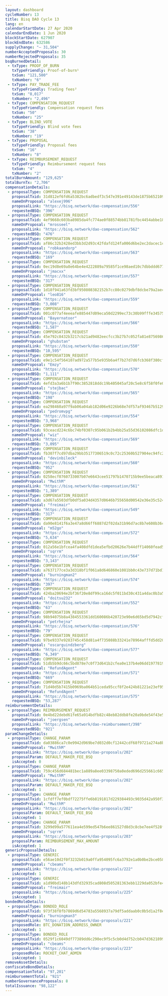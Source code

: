 ```yaml
---
layout: dashboard
cycleNumber: 13
title: Bisq DAO Cycle 13
lang: en
calendarStartDate: 27 Apr 2020
calendarEndDate: 1 Jun 2020
blockStartDate: 627907
blockEndDate: 632586
supplyChange: "— 31,504"
numberAcceptedProposals: 30
numberRejectedProposals: 35
bsqBurnedDetail:
 - txType: PROOF_OF_BURN
   txTypeFriendly: Proof-of-burn¹
   txSum: "121,500"
   txNumber: "6"
 - txType: PAY_TRADE_FEE
   txTypeFriendly: Trading fees²
   txSum: "8,017"
   txNumber: "2,496"
 - txType: COMPENSATION_REQUEST
   txTypeFriendly: Compensation request fees
   txSum: "50"
   txNumber: "25"
 - txType: BLIND_VOTE
   txTypeFriendly: Blind vote fees
   txSum: "38"
   txNumber: "19"
 - txType: PROPOSAL
   txTypeFriendly: Proposal fees
   txSum: "16"
   txNumber: "8"
 - txType: REIMBURSEMENT_REQUEST
   txTypeFriendly: Reimbursement request fees
   txSum: "4"
   txNumber: "2"
totalBurnAmount: "129,625"
totalBurnTx: "2,706"
compensationDetails: 
 - proposalType: COMPENSATION_REQUEST
   proposalTxid: 31d812ef6fd6a5382bc6adbedf3c547e391e49143de1875b6521095f8f78f663
   nameOnProposal: "alexej996"
   proposalLink: "https://bisq.network/dao-compensation/556"
   requestedBSQ: "396"
 - proposalType: COMPENSATION_REQUEST
   proposalTxid: 4ef9668c603ba8985da4fc774ae0f88574bb81781fbc4454abbe18bfb82aabb2
   nameOnProposal: "mrosseel"
   proposalLink: "https://bisq.network/dao-compensation/562"
   requestedBSQ: "476"
 - proposalType: COMPENSATION_REQUEST
   proposalTxid: af86c32b2428ed3bb3d2d93c42fdafd124fa006d6be2ec2dacec1c5e0510e3d7
   nameOnProposal: "robkaandorp"
   proposalLink: "https://bisq.network/dao-compensation/563"
   requestedBSQ: "169"
 - proposalType: COMPENSATION_REQUEST
   proposalTxid: 0ec19d8e69a8e64be4e4222889a79585f1ce98aed10c7dbbddd6775249f5309a
   nameOnProposal: "jmacxx"
   proposalLink: "https://bisq.network/dao-compensation/557"
   requestedBSQ: "317"
 - proposalType: COMPENSATION_REQUEST
   proposalTxid: 1d18f941a63fd3bf950808382152b7cc80c0279dbf8dcbe79a2aec5f91152c32
   nameOnProposal: "leo816"
   proposalLink: "https://bisq.network/dao-compensation/559"
   requestedBSQ: "3,008"
 - proposalType: COMPENSATION_REQUEST
   proposalTxid: 001c077af4eeeafe885447d09eca50d2299ec73c30b99fffe3457546e4c278fa
   nameOnProposal: "Bayernatoor"
   proposalLink: "https://bisq.network/dao-compensation/566"
   requestedBSQ: "1,587"
 - proposalType: COMPENSATION_REQUEST
   proposalTxid: 45e792c8432b3217cb21ad9482eecfcc3b27b7c052fa81e875698637b3fb551b
   nameOnProposal: "ghubstan"
   proposalLink: "https://bisq.network/dao-compensation/550"
   requestedBSQ: "10,595"
 - proposalType: COMPENSATION_REQUEST
   proposalTxid: e9e1c54f564107ad972a577b5e935b6a4f7b27d7d6fcb368f380cfdb7d6331e4
   nameOnProposal: "Emzy"
   proposalLink: "https://bisq.network/dao-compensation/570"
   requestedBSQ: "1,111"
 - proposalType: COMPENSATION_REQUEST
   proposalTxid: 4efd3a3a6b1b7f90c3852818ddc19b405045af20c5e8c6f58f0fe021912dc0ba
   nameOnProposal: "stejbac"
   proposalLink: "https://bisq.network/dao-compensation/565"
   requestedBSQ: "198"
 - proposalType: COMPENSATION_REQUEST
   proposalTxid: ea298460a97f9ab06a04ab182d06e9226b68e7df57af93467b51290d383c90e4
   nameOnProposal: "pedromvpg"
   proposalLink: "https://bisq.network/dao-compensation/554"
   requestedBSQ: "3,968"
 - proposalType: COMPENSATION_REQUEST
   proposalTxid: 93ceacd224c6bc74bf0307c95b061b2b4bb25a55d36102086dfc1d5fae91d091
   nameOnProposal: "wiz"
   proposalLink: "https://bisq.network/dao-compensation/569"
   requestedBSQ: "3,095"
 - proposalType: COMPENSATION_REQUEST
   proposalTxid: fb307f7cd97dba29bb35177306519c0c72c25360b527904ec94fc2160113b41d
   nameOnProposal: "devinbileck"
   proposalLink: "https://bisq.network/dao-compensation/560"
   requestedBSQ: "952"
 - proposalType: COMPENSATION_REQUEST
   proposalTxid: 0258ecf0760733007b07e6643cee51797b1470715b9ee5beaca8912a38dcddaf
   nameOnProposal: "MwithM"
   proposalLink: "https://bisq.network/dao-compensation/561"
   requestedBSQ: "1,389"
 - proposalType: COMPENSATION_REQUEST
   proposalTxid: a3d67a5503dfb0df5a034d4357d0646b755658d00542e36e35c524e19824d6d2
   nameOnProposal: "freimair"
   proposalLink: "https://bisq.network/dao-compensation/549"
   requestedBSQ: "317"
 - proposalType: COMPENSATION_REQUEST
   proposalTxid: da90e8141f6a3e47a8d66ff6887d2f02da31b96d7ac8b7e608b36c34a202a65a
   nameOnProposal: "m52go"
   proposalLink: "https://bisq.network/dao-compensation/572"
   requestedBSQ: "5,634"
 - proposalType: COMPENSATION_REQUEST
   proposalTxid: 012a56e1bfcea4fa408dfd1dea5efbd20626e7b44dff14060fead52604a524d9
   nameOnProposal: "sqrrm"
   proposalLink: "https://bisq.network/dao-compensation/564"
   requestedBSQ: "3,143"
 - proposalType: COMPENSATION_REQUEST
   proposalTxid: a7637177ce3a3d318bf1f061a8d646860e1081bb0c43e737d71bd15877b5832a
   nameOnProposal: "burningman2"
   proposalLink: "https://bisq.network/dao-compensation/574"
   requestedBSQ: "397"
 - proposalType: COMPENSATION_REQUEST
   proposalTxid: 424ba20694e2bf36f20e8df99ca16dc5f011bd30c431a4dac0b3a5ab477f4a0c
   nameOnProposal: "doitsu232"
   proposalLink: "https://bisq.network/dao-compensation/552"
   requestedBSQ: "63"
 - proposalType: COMPENSATION_REQUEST
   proposalTxid: 98b94075b8a4384553361dd160086b420723e90e6d65bd5d7942cfd3d12f42e3
   nameOnProposal: "petrhejna"
   proposalLink: "https://bisq.network/dao-compensation/576"
   requestedBSQ: "79"
 - proposalType: COMPENSATION_REQUEST
   proposalTxid: 97be9337e9283745c458d81a4f735088b33241e78964afffd5dd208e39c7041a
   nameOnProposal: "oscarguindzberg"
   proposalLink: "https://bisq.network/dao-compensation/577"
   requestedBSQ: "6,349"
 - proposalType: COMPENSATION_REQUEST
   proposalTxid: 51db5b9dc66c5bd878e7c0f73d641b2cfea0e137b4e06dd197781923c40b966f
   nameOnProposal: "RefundAgent"
   proposalLink: "https://bisq.network/dao-compensation/571"
   requestedBSQ: "669"
 - proposalType: COMPENSATION_REQUEST
   proposalTxid: 71d40d5b7415b0969ba064b51ceda95ccf8f2e424b81221e23ef952c8a0383ca
   nameOnProposal: "RefundAgent"
   proposalLink: "https://bisq.network/dao-compensation/575"
   requestedBSQ: "53,287"
reimbursementDetails: 
 - proposalType: REIMBURSEMENT_REQUEST
   proposalTxid: 0e4bd22debd61fe65a914bdfb82c48eb82ddb8fe20a9bde54f43e55255b1d1c1
   nameOnProposal: "joergsen"
   proposalLink: "https://bisq.network/dao-reimbursement/398"
   requestedBSQ: "921"
paramChangeDetails: 
 - proposalType: CHANGE_PARAM
   proposalTxid: da03886ca7c0e9942d969be7d032d0cf12442cdf68f9721a274a8b1f64112336
   nameOnProposal: "MwithM"
   proposalLink: "https://bisq.network/dao-proposals/202"
   proposalParam: DEFAULT_MAKER_FEE_BSQ
   isAccepted: 0
 - proposalType: CHANGE_PARAM
   proposalTxid: 759c456d684481bec1a889a8ee03398750a0eded696d255661c665217f23181d
   nameOnProposal: "MwithM"
   proposalLink: "https://bisq.network/dao-proposals/202"
   proposalParam: DEFAULT_MAKER_FEE_BSQ
   isAccepted: 1
 - proposalType: CHANGE_PARAM
   proposalTxid: 1cfdff7ef0bdf72275ffe6b8191817d229384493c9035d42a950f37c8c2b2abe
   nameOnProposal: "MwithM"
   proposalLink: "https://bisq.network/dao-proposals/202"
   proposalParam: DEFAULT_TAKER_FEE_BSQ
   isAccepted: 1
 - proposalType: CHANGE_PARAM
   proposalTxid: 3299d99a577611ea4e599ed547b6ee861527d8d3c8cbe7ee4f528f026d900881
   nameOnProposal: "sqrrm"
   proposalLink: "https://bisq.network/dao-proposals/203"
   proposalParam: REIMBURSEMENT_MAX_AMOUNT
   isAccepted: 1
genericProposalDetails: 
 - proposalType: GENERIC
   proposalTxid: e56ae10d2f0f3232b019a0ffa954095fc6a3792e1a0b0be2bce0582d542987b0
   nameOnProposal: "cbeams"
   proposalLink: "https://bisq.network/dao-proposals/222"
   isAccepted: 1
 - proposalType: GENERIC
   proposalTxid: a1d90bd148b143dfd32935cad808d505281363ebb1229da052bfe4ecab1cbc24
   nameOnProposal: "freimair"
   proposalLink: "https://bisq.network/dao-proposals/225"
   isAccepted: 1
bondedRoleDetails: 
 - proposalType: BONDED_ROLE
   proposalTxid: 973f38f8fb7869d6d54783a5568937a79df5addaab0c0b5d1a2f8e4daab1812e
   nameOnProposal: "burningman3"
   proposalLink: "https://bisq.network/dao-proposals/221"
   proposedRole: BTC_DONATION_ADDRESS_OWNER
   isAccepted: 1
 - proposalType: BONDED_ROLE
   proposalTxid: 0529f1c6049df77389dd6c290ec9f5c5cb0d4d752cb047d362189901da57df9c
   nameOnProposal: "cbeams"
   proposalLink: "https://bisq.network/dao-proposals/223"
   proposedRole: ROCKET_CHAT_ADMIN
   isAccepted: 1
removeAssetDetails: 
confiscateBondDetails: 
compensationTotal: "97,201"
reimbursementTotal: "921"
numberGovernanceProposals: 8
totalIssuance: "98,122"
---
```


